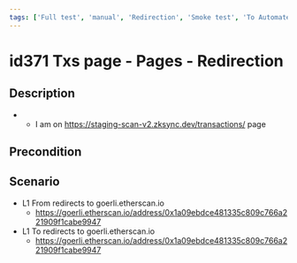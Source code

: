 ```yaml
---
tags: ['Full test', 'manual', 'Redirection', 'Smoke test', 'To Automate', 'Transaction', 'Active']
---
```


# id371 Txs page - Pages - Redirection

## Description
  - - I am on https://staging-scan-v2.zksync.dev/transactions/ page

## Precondition


## Scenario
- L1 From redirects to goerli.etherscan.io
    - https://goerli.etherscan.io/address/0x1a09ebdce481335c809c766a221909f1cabe9947
- L1 To redirects to goerli.etherscan.io
    - https://goerli.etherscan.io/address/0x1a09ebdce481335c809c766a221909f1cabe9947
